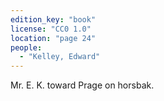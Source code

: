 ```yaml
---
edition_key: "book"
license: "CC0 1.0"
location: "page 24"
people:
  - "Kelley, Edward"
---
```

Mr. E. K. toward Prage on horsbak.
